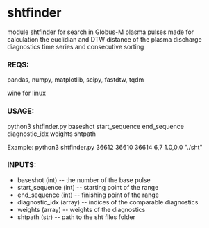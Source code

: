 # shtfinder

module shtfinder for search in Globus-M plasma pulses
made for calculation the euclidian and DTW distance of the 
plasma discharge diagnostics time series and consecutive sorting

### REQS:

pandas, numpy, matplotlib, scipy, fastdtw, tqdm

wine for linux

### USAGE:
python3 shtfinder.py baseshot start_sequence end_sequence diagnostic_idx weights shtpath

Example: python3 shtfinder.py 36612 36610 36614 6,7 1.0,0.0 "./sht"

### INPUTS:

* baseshot (int)         -- the number of the base pulse
* start_sequence (int)   -- starting point of the range
* end_sequence (int)     -- finishing point of the range 
* diagnostic_idx (array) -- indices of the comparable diagnostics 
* weights (array)        -- weights of the diagnostics
* shtpath (str)          -- path to the sht files folder
